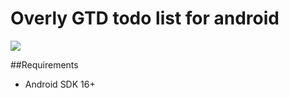 # Overly GTD todo list for android

<img src="content_shot_to-do_dribbble.gif"/>

##Requirements
- Android SDK 16+
